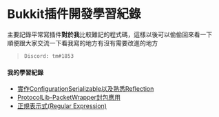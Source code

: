 # Bukkit插件開發學習紀錄
主要記錄平常寫插件**對於我**比較難記的程式碼，這樣以後可以偷偷回來看一下  
順便跟大家交流一下看我寫的地方有沒有需要改進的地方  
> `Discord: tm#1853`

#### 我的學習紀錄
* [實作ConfigurationSerializable以及熟悉Reflection][learn_config_reflection]
* [ProtocolLib-PacketWrapper封包應用][learn_wrapper]
* [正規表示式(Regular Expression)][learn_regular]

[learn_config_reflection]: https://github.com/class70636/Plugin-Development-Learning-Record/blob/master/ConfigurationSerializable%20and%20Reflection.md
[learn_wrapper]: https://github.com/class70636/Plugin-Development-Learning-Record/blob/master/PacketWrapper_Application.md
[learn_regular]: https://github.com/class70636/Plugin-Development-Learning-Record/blob/master/Regular%20expression.md
